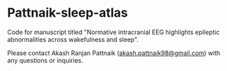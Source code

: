 # Pattnaik-sleep-atlas
Code for manuscript titled "Normative intracranial EEG highlights epileptic abnormalities across wakefulness and sleep".

Please contact Akash Ranjan Pattnaik (akash.pattnaik98@gmail.com) with any questions or inquiries.
